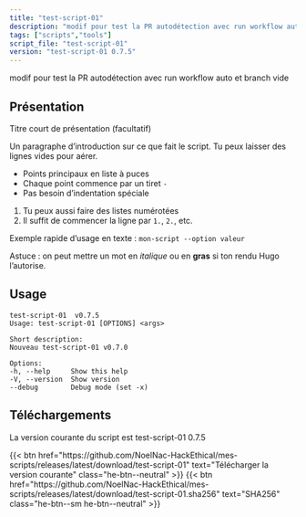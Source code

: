```yaml
---
title: "test-script-01"
description: "modif pour test la PR autodétection avec run workflow auto et branch vide"
tags: ["scripts","tools"]
script_file: "test-script-01"
version: "test-script-01 0.7.5"
---
```


modif pour test la PR autodétection avec run workflow auto et branch vide

## Présentation

Titre court de présentation (facultatif)

Un paragraphe d’introduction sur ce que fait le script.
Tu peux laisser des lignes vides pour aérer.

- Points principaux en liste à puces
- Chaque point commence par un tiret `-`
- Pas besoin d’indentation spéciale

1. Tu peux aussi faire des listes numérotées
2. Il suffit de commencer la ligne par `1.`, `2.`, etc.

Exemple rapide d’usage en texte :
`mon-script --option valeur`

Astuce : on peut mettre un mot en *italique* ou en **gras** si ton rendu Hugo l’autorise.

## Usage

```
test-script-01  v0.7.5
Usage: test-script-01 [OPTIONS] <args>

Short description:
Nouveau test-script-01 v0.7.0

Options:
-h, --help     Show this help
-V, --version  Show version
--debug        Debug mode (set -x)
```

## Téléchargements

La version courante du script est test-script-01 0.7.5

<div class="dl-row">
  {{< btn href="https://github.com/NoelNac-HackEthical/mes-scripts/releases/latest/download/test-script-01" text="Télécharger la version courante" class="he-btn--neutral" >}}
  {{< btn href="https://github.com/NoelNac-HackEthical/mes-scripts/releases/latest/download/test-script-01.sha256" text="SHA256" class="he-btn--sm he-btn--neutral" >}}
</div>

